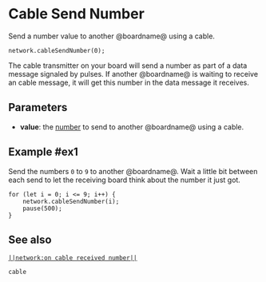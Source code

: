 # Cable Send Number

Send a number value to another @boardname@ using a cable.

```sig
network.cableSendNumber(0);
```

The cable transmitter on your board will send a number as part of a data message signaled by pulses. If another @boardname@ is waiting to receive an cable message, it will get this number in the data message it receives.

## Parameters

* **value**: the [number](types/number) to send to another @boardname@ using a cable.

## Example #ex1

Send the numbers `0` to `9` to another @boardname@. Wait a little bit between each send to let the
receiving board think about the number it just got.

```blocks
for (let i = 0; i <= 9; i++) {
    network.cableSendNumber(i);
    pause(500);
}
```

## See also

[``||network:on cable received number||``](/reference/network/on-cable-received-number)

```package
cable
```
